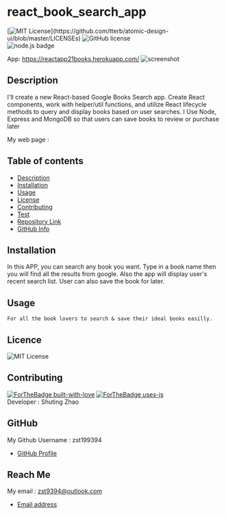 
# react_book_search_app


  [![MIT License](https://img.shields.io/apm/l/atomic-design-ui.svg?)](https://github.com/tterb/atomic-design-ui/blob/master/LICENSEs) ![GitHub license](https://img.shields.io/badge/Made%20by-%40zst199394-orange)    
  ![node.js badge](https://img.shields.io/badge/node.js%20-%2343853D.svg?&style=for-the-badge&logo=node.js&logoColor=white)  

  App: https://reactapp21books.herokuapp.com/
  ![screenshot](./public/home.png)

  ## Description
  I'll create a new React-based Google Books Search app. Create React components, work with helper/util functions, and utilize React lifecycle methods to query and display books based on user searches. I Use Node, Express and MongoDB so that users can save books to review or purchase later
  
  My web page :   

  ## Table of contents
  - [Description](#Description)
  - [Installation](#Installation)
  - [Usage](#Usage)
  - [License](#License)
  - [Contributing](#Contributing)
  - [Test](#Test)
  - [Repository Link](#Repository)
  - [GitHub Info](#GitHub) 

  ## Installation
  In this APP, you can search any book you want.
  Type in a book name then you will find all the results from google.
  Also the app will display user's recent search list.
  User can also save the book for later.

  ## Usage
  ```
  For all the book lovers to search & save their ideal books easilly.
  ```
 
  ## Licence
 ![MIT License](https://img.shields.io/apm/l/atomic-design-ui.svg?) 
  
  ## Contributing
  [![ForTheBadge built-with-love](http://ForTheBadge.com/images/badges/built-with-love.svg)](https://GitHub.com/Naereen/)
  [![ForTheBadge uses-js](http://ForTheBadge.com/images/badges/uses-js.svg)](http://ForTheBadge.com)  
       Developer : Shuting Zhao


  ## GitHub
  My Github Username : zst199394
  - [GitHub Profile](http://github.com/zst199394)

  
  ## Reach Me 
  My email : zst9394@outlook.com
  - [Email address](zst9394@outlook.com)

